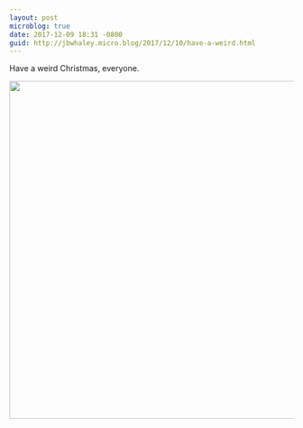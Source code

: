 ```yaml
---
layout: post
microblog: true
date: 2017-12-09 18:31 -0800
guid: http://jbwhaley.micro.blog/2017/12/10/have-a-weird.html
---
```

Have a weird Christmas, everyone.

<img src="http://www.jarrodwhaley.com/uploads/2017/c44fd154dc.jpg" width="599" height="600" />
